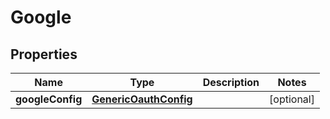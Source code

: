 # Google

## Properties
Name | Type | Description | Notes
------------ | ------------- | ------------- | -------------
**googleConfig** | [**GenericOauthConfig**](GenericOauthConfig.md) |  |  [optional]
